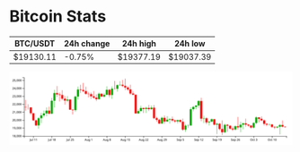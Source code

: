 # Bitcoin Stats

BTC/USDT|24h change|24h high|24h low|
|---|---|---|---|
|$19130.11|-0.75%|$19377.19|$19037.39|

<img src="./chart.svg">
